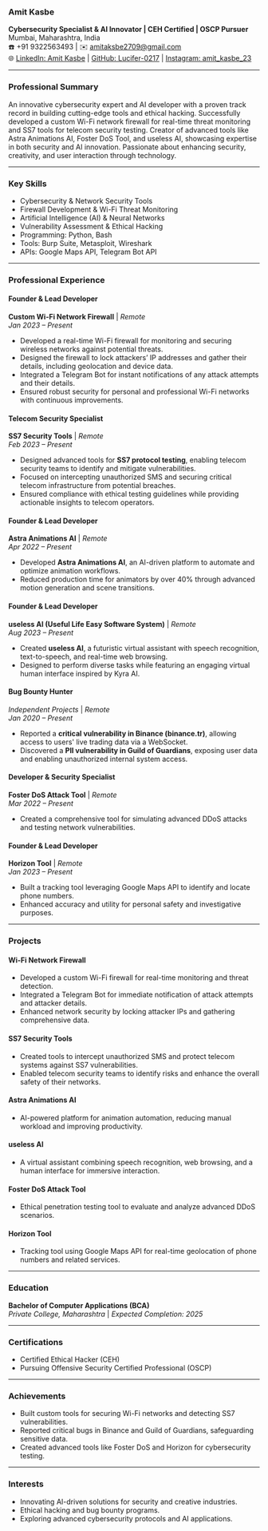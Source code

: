 ### Amit Kasbe  
**Cybersecurity Specialist & AI Innovator | CEH Certified | OSCP Pursuer**  
Mumbai, Maharashtra, India  
☎️ +91 9322563493 | ✉️ amitaksbe2709@gmail.com  
🌐 [LinkedIn: Amit Kasbe](https://www.linkedin.com/in/amit-kasbe-a85896235/) | [GitHub: Lucifer-0217](https://github.com/Lucifer-0217) | [Instagram: amit_kasbe_23](https://instagram.com/amit_kasbe_23)  

---

### **Professional Summary**  
An innovative cybersecurity expert and AI developer with a proven track record in building cutting-edge tools and ethical hacking. Successfully developed a custom Wi-Fi network firewall for real-time threat monitoring and SS7 tools for telecom security testing. Creator of advanced tools like Astra Animations AI, Foster DoS Tool, and useless AI, showcasing expertise in both security and AI innovation. Passionate about enhancing security, creativity, and user interaction through technology.  

---

### **Key Skills**  
- Cybersecurity & Network Security Tools  
- Firewall Development & Wi-Fi Threat Monitoring  
- Artificial Intelligence (AI) & Neural Networks  
- Vulnerability Assessment & Ethical Hacking  
- Programming: Python, Bash  
- Tools: Burp Suite, Metasploit, Wireshark  
- APIs: Google Maps API, Telegram Bot API  

---

### **Professional Experience**  

#### **Founder & Lead Developer**  
**Custom Wi-Fi Network Firewall** | *Remote*  
*Jan 2023 – Present*  
- Developed a real-time Wi-Fi firewall for monitoring and securing wireless networks against potential threats.  
- Designed the firewall to lock attackers’ IP addresses and gather their details, including geolocation and device data.  
- Integrated a Telegram Bot for instant notifications of any attack attempts and their details.  
- Ensured robust security for personal and professional Wi-Fi networks with continuous improvements.  

#### **Telecom Security Specialist**  
**SS7 Security Tools** | *Remote*  
*Feb 2023 – Present*  
- Designed advanced tools for **SS7 protocol testing**, enabling telecom security teams to identify and mitigate vulnerabilities.  
- Focused on intercepting unauthorized SMS and securing critical telecom infrastructure from potential breaches.  
- Ensured compliance with ethical testing guidelines while providing actionable insights to telecom operators.  

#### **Founder & Lead Developer**  
**Astra Animations AI** | *Remote*  
*Apr 2022 – Present*  
- Developed **Astra Animations AI**, an AI-driven platform to automate and optimize animation workflows.  
- Reduced production time for animators by over 40% through advanced motion generation and scene transitions.  

#### **Founder & Lead Developer**  
**useless AI (Useful Life Easy Software System)** | *Remote*  
*Aug 2023 – Present*  
- Created **useless AI**, a futuristic virtual assistant with speech recognition, text-to-speech, and real-time web browsing.  
- Designed to perform diverse tasks while featuring an engaging virtual human interface inspired by Kyra AI.  

#### **Bug Bounty Hunter**  
*Independent Projects* | *Remote*  
*Jan 2020 – Present*  
- Reported a **critical vulnerability in Binance (binance.tr)**, allowing access to users' live trading data via a WebSocket.  
- Discovered a **PII vulnerability in Guild of Guardians**, exposing user data and enabling unauthorized internal system access.  

#### **Developer & Security Specialist**  
**Foster DoS Attack Tool** | *Remote*  
*Mar 2022 – Present*  
- Created a comprehensive tool for simulating advanced DDoS attacks and testing network vulnerabilities.  

#### **Founder & Lead Developer**  
**Horizon Tool** | *Remote*  
*Jan 2023 – Present*  
- Built a tracking tool leveraging Google Maps API to identify and locate phone numbers.  
- Enhanced accuracy and utility for personal safety and investigative purposes.  

---

### **Projects**  

#### **Wi-Fi Network Firewall**  
- Developed a custom Wi-Fi firewall for real-time monitoring and threat detection.  
- Integrated a Telegram Bot for immediate notification of attack attempts and attacker details.  
- Enhanced network security by locking attacker IPs and gathering comprehensive data.  

#### **SS7 Security Tools**  
- Created tools to intercept unauthorized SMS and protect telecom systems against SS7 vulnerabilities.  
- Enabled telecom security teams to identify risks and enhance the overall safety of their networks.  

#### **Astra Animations AI**  
- AI-powered platform for animation automation, reducing manual workload and improving productivity.  

#### **useless AI**  
- A virtual assistant combining speech recognition, web browsing, and a human interface for immersive interaction.  

#### **Foster DoS Attack Tool**  
- Ethical penetration testing tool to evaluate and analyze advanced DDoS scenarios.  

#### **Horizon Tool**  
- Tracking tool using Google Maps API for real-time geolocation of phone numbers and related services.  

---

### **Education**  
**Bachelor of Computer Applications (BCA)**  
*Private College, Maharashtra* | *Expected Completion: 2025*  

---

### **Certifications**  
- Certified Ethical Hacker (CEH)  
- Pursuing Offensive Security Certified Professional (OSCP)  

---

### **Achievements**  
- Built custom tools for securing Wi-Fi networks and detecting SS7 vulnerabilities.  
- Reported critical bugs in Binance and Guild of Guardians, safeguarding sensitive data.  
- Created advanced tools like Foster DoS and Horizon for cybersecurity testing.  

---

### **Interests**  
- Innovating AI-driven solutions for security and creative industries.  
- Ethical hacking and bug bounty programs.  
- Exploring advanced cybersecurity protocols and AI applications.
